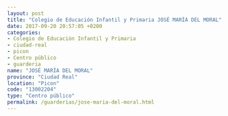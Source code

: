 ```yaml
---
layout: post
title: "Colegio de Educación Infantil y Primaria JOSÉ MARÍA DEL MORAL"
date: 2017-09-20 20:57:05 +0200
categories:
- Colegio de Educación Infantil y Primaria
- ciudad-real
- picon
- Centro público
- guarderia
name: "JOSÉ MARÍA DEL MORAL"
province: "Ciudad Real"
location: "Picon"
code: "13002204"
type: "Centro público"
permalink: /guarderias/jose-maria-del-moral.html
---
```

